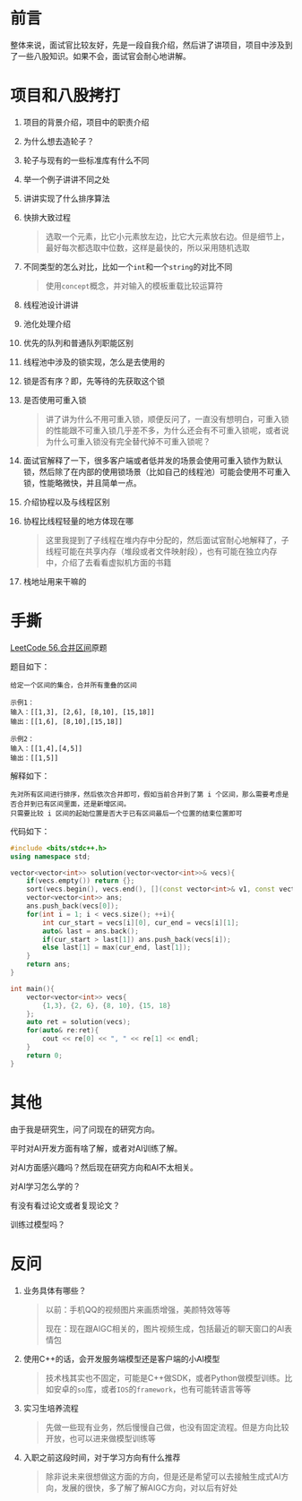 # 前言

整体来说，面试官比较友好，先是一段自我介绍，然后讲了讲项目，项目中涉及到了一些八股知识。如果不会，面试官会耐心地讲解。

# 项目和八股拷打

1.   项目的背景介绍，项目中的职责介绍

2.   为什么想去造轮子？

3.   轮子与现有的一些标准库有什么不同

4.   举一个例子讲讲不同之处

5.   讲讲实现了什么排序算法

6.   快排大致过程

     >   选取一个元素，比它小元素放左边，比它大元素放右边。但是细节上，最好每次都选取中位数，这样是最快的，所以采用随机选取

7.   不同类型的怎么对比，比如一个`int`和一个`string`的对比不同

     >   使用`concept`概念，并对输入的模板重载比较运算符

8.   线程池设计讲讲

9.   池化处理介绍

10.   优先的队列和普通队列职能区别

11.   线程池中涉及的锁实现，怎么是去使用的

12.   锁是否有序？即，先等待的先获取这个锁

13.   是否使用可重入锁

      >   讲了讲为什么不用可重入锁，顺便反问了，一直没有想明白，可重入锁的性能跟不可重入锁几乎差不多，为什么还会有不可重入锁呢，或者说为什么可重入锁没有完全替代掉不可重入锁呢？

14.   面试官解释了一下，很多客户端或者低并发的场景会使用可重入锁作为默认锁，然后除了在内部的使用锁场景（比如自己的线程池）可能会使用不可重入锁，性能略微快，并且简单一点。

15.   介绍协程以及与线程区别

16.   协程比线程轻量的地方体现在哪

      >   这里我提到了子线程在堆内存中分配的，然后面试官耐心地解释了，子线程可能在共享内存（堆段或者文件映射段），也有可能在独立内存中，介绍了去看看虚拟机方面的书籍

17.   栈地址用来干嘛的

# 手撕

[LeetCode 56.合并区间](https://leetcode.cn/problems/merge-intervals/description/)原题

题目如下：

```
给定一个区间的集合，合并所有重叠的区间

示例1：
输入：[[1,3], [2,6], [8,10], [15,18]]
输出：[[1,6], [8,10],[15,18]]

示例2：
输入：[[1,4],[4,5]]
输出：[[1,5]]
```

解释如下：

```
先对所有区间进行排序，然后依次合并即可，假如当前合并到了第 i 个区间，那么需要考虑是否合并到已有区间里面，还是新增区间。
只需要比较 i 区间的起始位置是否大于已有区间最后一个位置的结束位置即可
```

代码如下：

```cpp
#include <bits/stdc++.h>
using namespace std;

vector<vector<int>> solution(vector<vector<int>>& vecs){
    if(vecs.empty()) return {};
    sort(vecs.begin(), vecs.end(), [](const vector<int>& v1, const vector<int>& v2){return v1[0] < v2[0];});
    vector<vector<int>> ans;
    ans.push_back(vecs[0]);
    for(int i = 1; i < vecs.size(); ++i){
     	int cur_start = vecs[i][0], cur_end = vecs[i][1];
        auto& last = ans.back();
        if(cur_start > last[1]) ans.push_back(vecs[i]);
        else last[1] = max(cur_end, last[1]);
    }
    return ans;
}

int main(){
    vector<vector<int>> vecs{
        {1,3}, {2, 6}, {8, 10}, {15, 18}  
    };
    auto ret = solution(vecs);
    for(auto& re:ret){
        cout << re[0] << ", " << re[1] << endl;
    }
    return 0;
}
```

# 其他

由于我是研究生，问了问现在的研究方向。

平时对AI开发方面有啥了解，或者对AI训练了解。

对AI方面感兴趣吗？然后现在研究方向和AI不太相关。

对AI学习怎么学的？

有没有看过论文或者复现论文？

训练过模型吗？

# 反问

1.   业务具体有哪些？

     >   以前：手机QQ的视频图片来画质增强，美颜特效等等
     >
     >   现在：现在跟AIGC相关的，图片视频生成，包括最近的聊天窗口的AI表情包

2.   使用C++的话，会开发服务端模型还是客户端的小AI模型

     >   技术栈其实也不固定，可能是C++做SDK，或者Python做模型训练。比如安卓的`so`库，或者`IOS`的`framework`，也有可能转语言等等

3.   实习生培养流程

     >   先做一些现有业务，然后慢慢自己做，也没有固定流程。但是方向比较开放，也可以进来做模型训练等

4.   入职之前这段时间，对于学习方向有什么推荐

     >   除非说未来很想做这方面的方向，但是还是希望可以去接触生成式AI方向，发展的很快，多了解了解AIGC方向，对以后有好处